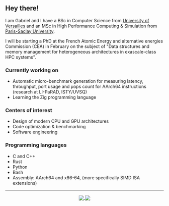 ## Hey there!
I am Gabriel and I have a BSc in Computer Science from [University of Versailles](https://www.uvsq.fr/licence-informatique) and an MSc in High Performance Computing & Simulation from [Paris-Saclay University](http://www.chps.uvsq.fr/).

I will be starting a PhD at the French Atomic Energy and alternative energies Commission (CEA) in February on the subject of "Data structures and memory management for heterogeneous architectures in exascale-class HPC systems".

### Currently working on
- Automatic micro-benchmark generation for measuring latency, throughput, port usage and µops count for AArch64 instructions (research at LI-PaRAD, ISTY/UVSQ)
- Learning the Zig programming language

### Centers of interest
- Design of modern CPU and GPU architectures
- Code optimization & benchmarking
- Software engineering

### Programming languages
- C and C++
- Rust
- Python
- Bash
- Assembly: AArch64 and x86-64, (more specifically SIMD ISA extensions)

---
<div align="center">
  <a href="https://github.com/dssgabriel/github-readme-stats">
    <img src="https://github-readme-stats.vercel.app/api?username=dssgabriel&show_icons=true&count_private=true&hide_border=true&bg_color=303446&text_color=c6d0f5&icon_color=ca9ee6&title_color=81c8be" align="center"/>
  </a>
  <a href="https://github.com/dssgabriel/top-langs">
    <img src="https://github-readme-stats.vercel.app/api/top-langs/?username=dssgabriel&langs_count=8&layout=compact&bg_color=303446&text_color=c6d0f5&icon_color=ca9ee6&title_color=81c8be" align="center"/>
  </a>
</div>
